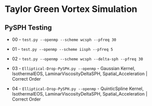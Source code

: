 # Taylor Green Vortex Simulation

## PySPH Testing

* 00 - `test.py --openmp --scheme wcsph --pfreq 30`

* 01 - `test.py --openmp --scheme iisph --pfreq 5`

* 02 - `test.py --openmp --scheme wcsph --delta-sph --pfreq 30`

* 03 - `Elliptical-Drop-PySPH.py --openmp` - Gaussian Kernel, IsothermalEOS, LaminarViscosityDeltaSPH, Spatial_Acceleration | Correct Order

* 04 - `Elliptical-Drop-PySPH.py --openmp` - QuinticSpline Kernel, IsothermalEOS, LaminarViscosityDeltaSPH, Spatial_Acceleration | Correct Order